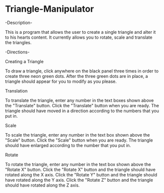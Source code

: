 # Triangle-Manipulator

-Description-

This is a program that allows the user to create a single triangle and alter it to his hearts content. It currently allows you to rotate, scale and translate the triangles.

-Directions-

Creating a Triangle

To draw a triangle, click anywhere on the black panel three times in order to create three neon green dots. After the three green dots are in place, a triangle should appear for you to modify as you please. 

Translation

To translate the triangle, enter any number in the text boxes shown above the "Translate" button. Click the "Translate" button when you are ready. The triangle should have moved in a direction according to the numbers that you put in.

Scale

To scale the triangle, enter any number in the text box shown above the "Scale" button. Click the "Scale" button when you are ready. The triangle should have enlarged according to the number that you put in.

Rotate

To rotate the triangle, enter any number in the text box shown above the "Rotate X" button. Click the "Rotate X" button and the triangle should have rotated along the X axis. Click the "Rotate Y" button and the triangle should have rotated along the Y axis. Click the "Rotate Z" button and the triangle should have rotated along the Z axis.
